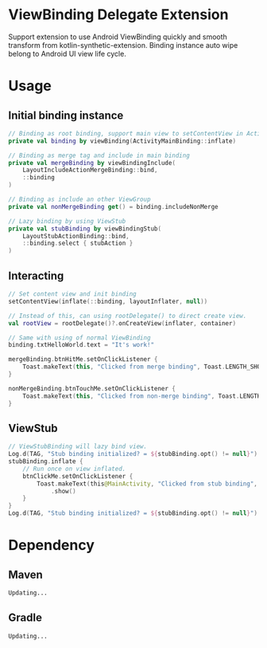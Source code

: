 # ViewBinding Delegate Extension
Support extension to use Android ViewBinding quickly and smooth transform from kotlin-synthetic-extension.
Binding instance auto wipe belong to Android UI view life cycle.

# Usage

## Initial binding instance
```kotlin
// Binding as root binding, support main view to setContentView in Activity
private val binding by viewBinding(ActivityMainBinding::inflate)

// Binding as merge tag and include in main binding
private val mergeBinding by viewBindingInclude(
    LayoutIncludeActionMergeBinding::bind,
    ::binding
)

// Binding as include an other ViewGroup
private val nonMergeBinding get() = binding.includeNonMerge

// Lazy binding by using ViewStub
private val stubBinding by viewBindingStub(
    LayoutStubActionBinding::bind,
    ::binding.select { stubAction }
)
```

## Interacting
```kotlin
// Set content view and init binding
setContentView(inflate(::binding, layoutInflater, null))

// Instead of this, can using rootDelegate() to direct create view.
val rootView = rootDelegate()?.onCreateView(inflater, container)

// Same with using of normal ViewBinding
binding.txtHelloWorld.text = "It's work!"

mergeBinding.btnHitMe.setOnClickListener {
    Toast.makeText(this, "Clicked from merge binding", Toast.LENGTH_SHORT).show()
}

nonMergeBinding.btnTouchMe.setOnClickListener {
    Toast.makeText(this, "Clicked from non-merge binding", Toast.LENGTH_SHORT).show()
}
```
## ViewStub
```kotlin
// ViewStubBinding will lazy bind view.
Log.d(TAG, "Stub binding initialized? = ${stubBinding.opt() != null}") // null binding instance.
stubBinding.inflate {
    // Run once on view inflated.
    btnClickMe.setOnClickListener {
        Toast.makeText(this@MainActivity, "Clicked from stub binding", Toast.LENGTH_SHORT)
            .show()
    }
}
Log.d(TAG, "Stub binding initialized? = ${stubBinding.opt() != null}") // binding initialized.
```


# Dependency

## Maven
```xml
Updating...
```

## Gradle
```xml
Updating...
```
